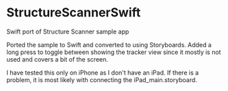 # StructureScannerSwift
Swift port of Structure Scanner sample app

Ported the sample to Swift and converted to using Storyboards. Added a long press to toggle between showing the tracker view since it mostly is not used and covers a bit of the screen.

I have tested this only on iPhone as I don't have an iPad. If there is a problem, it is most likely with connecting the iPad_main.storyboard.

